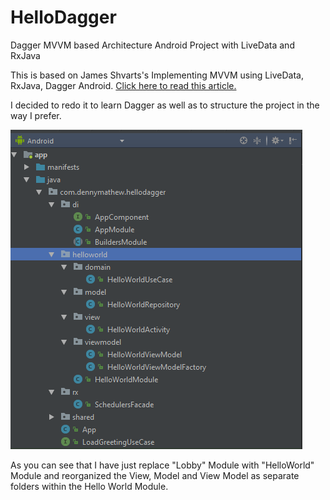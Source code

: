 # HelloDagger
Dagger MVVM based Architecture Android Project with LiveData and RxJava


This is based on James Shvarts's Implementing MVVM using LiveData, RxJava, Dagger Android. 
<a href="https://proandroiddev.com/mvvm-architecture-using-livedata-rxjava-and-new-dagger-android-injection-639837b1eb6c">Click here to read this article.</a>

I decided to redo it to learn Dagger as well as to structure the project in the way I prefer.

![Project structure](https://raw.githubusercontent.com/dennyomathew/HelloDagger/master/blob/master/img/Hello.png)

As you can see that I have just replace "Lobby" Module with "HelloWorld" Module and reorganized the View, Model and View Model as separate folders within the Hello World Module.
